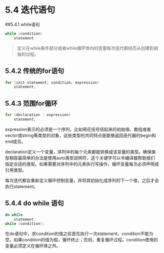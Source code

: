 # 5.4 迭代语句



##5.4.1 while语句

```c++
while (condition)
  	statement
```

> 定义在while条件部分或者while循环体内的变量每次迭代都经历从创建到销毁的过程。



## 5.4.2 传统的for语句

```c++
for (init-statement; condition; expression)
  	statement;
```



## 5.4.3 范围for循环

```c++
for (declaration : expression)
  	statement;
```

 expression表示的必须是一个序列，比如用花括号括起来的初始值、数组或者vector或string等类型的对象，这些类型的共同特点是能够返回迭代器的begin和end成员。

declaration定义一个变量，序列中的每个元素都能转换成该变量的类型。确保类型相容最简单的办法是使用auto类型说明符，这个关键字可以令编译器帮助我们指定合适的类型。如果需要对序列中的元素执行写操作，循环变量每次必须声明成引用类型。

每次迭代都会重新定义循环控制变量，并将其初始化成序列的下一个值，之后才会执行statement。



## 5.4.4 do while 语句 

```c++
do while
  	statement
while (condition);
```

在do语句中，求condition的值之前首先执行一次statement，condition不能为空。如果condition的值为假，循环终止；否则，重复循环过程。condition使用的变量必须定义在循环体之外。